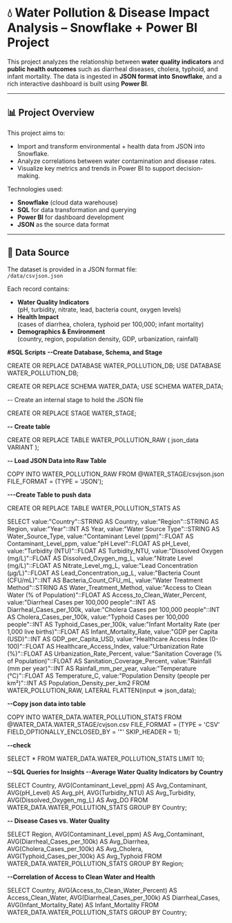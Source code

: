# 💧 Water Pollution & Disease Impact Analysis – Snowflake + Power BI Project

This project analyzes the relationship between **water quality indicators** and **public health outcomes** such as diarrheal diseases, cholera, typhoid, and infant mortality. The data is ingested in **JSON format into Snowflake**, and a rich interactive dashboard is built using **Power BI**.

---

## 📊 Project Overview

This project aims to:
- Import and transform environmental + health data from JSON into Snowflake.
- Analyze correlations between water contamination and disease rates.
- Visualize key metrics and trends in Power BI to support decision-making.

Technologies used:
- **Snowflake** (cloud data warehouse)
- **SQL** for data transformation and querying
- **Power BI** for dashboard development
- **JSON** as the source data format

---

## 🧾 Data Source

The dataset is provided in a JSON format file:  
`/data/csvjson.json`

Each record contains:
- **Water Quality Indicators**  
  (pH, turbidity, nitrate, lead, bacteria count, oxygen levels)
- **Health Impact**  
  (cases of diarrhea, cholera, typhoid per 100,000; infant mortality)
- **Demographics & Environment**  
  (country, region, population density, GDP, urbanization, rainfall)


**#SQL Scripts**
**--Create Database, Schema, and Stage**

CREATE OR REPLACE DATABASE WATER_POLLUTION_DB;
USE DATABASE WATER_POLLUTION_DB;

CREATE OR REPLACE SCHEMA WATER_DATA;
USE SCHEMA WATER_DATA;

-- Create an internal stage to hold the JSON file

CREATE OR REPLACE STAGE WATER_STAGE;

**-- Create table**

CREATE OR REPLACE TABLE WATER_POLLUTION_RAW (
    json_data VARIANT
);

**-- Load JSON Data into Raw Table**

COPY INTO WATER_POLLUTION_RAW
FROM @WATER_STAGE/csvjson.json
FILE_FORMAT = (TYPE = 'JSON');


**---Create Table to push data**

CREATE OR REPLACE TABLE WATER_POLLUTION_STATS AS

SELECT
    value:"Country"::STRING AS Country,
    value:"Region"::STRING AS Region,
    value:"Year"::INT AS Year,
    value:"Water Source Type"::STRING AS Water_Source_Type,
    value:"Contaminant Level (ppm)"::FLOAT AS Contaminant_Level_ppm,
    value:"pH Level"::FLOAT AS pH_Level,
    value:"Turbidity (NTU)"::FLOAT AS Turbidity_NTU,
    value:"Dissolved Oxygen (mg/L)"::FLOAT AS Dissolved_Oxygen_mg_L,
    value:"Nitrate Level (mg/L)"::FLOAT AS Nitrate_Level_mg_L,
    value:"Lead Concentration (µg/L)"::FLOAT AS Lead_Concentration_ug_L,
    value:"Bacteria Count (CFU/mL)"::INT AS Bacteria_Count_CFU_mL,
    value:"Water Treatment Method"::STRING AS Water_Treatment_Method,
    value:"Access to Clean Water (% of Population)"::FLOAT AS Access_to_Clean_Water_Percent,
    value:"Diarrheal Cases per 100,000 people"::INT AS Diarrheal_Cases_per_100k,
    value:"Cholera Cases per 100,000 people"::INT AS Cholera_Cases_per_100k,
    value:"Typhoid Cases per 100,000 people"::INT AS Typhoid_Cases_per_100k,
    value:"Infant Mortality Rate (per 1,000 live births)"::FLOAT AS Infant_Mortality_Rate,
    value:"GDP per Capita (USD)"::INT AS GDP_per_Capita_USD,
    value:"Healthcare Access Index (0-100)"::FLOAT AS Healthcare_Access_Index,
    value:"Urbanization Rate (%)"::FLOAT AS Urbanization_Rate_Percent,
    value:"Sanitation Coverage (% of Population)"::FLOAT AS Sanitation_Coverage_Percent,
    value:"Rainfall (mm per year)"::INT AS Rainfall_mm_per_year,
    value:"Temperature (°C)"::FLOAT AS Temperature_C,
    value:"Population Density (people per km²)"::INT AS Population_Density_per_km2
FROM WATER_POLLUTION_RAW,
     LATERAL FLATTEN(input => json_data);

**--Copy json data into table**

COPY INTO WATER_DATA.WATER_POLLUTION_STATS
FROM @WATER_DATA.WATER_STAGE/cvjson.csv
FILE_FORMAT = (TYPE = 'CSV' FIELD_OPTIONALLY_ENCLOSED_BY = '"' SKIP_HEADER = 1);

**--check**

SELECT * FROM WATER_DATA.WATER_POLLUTION_STATS LIMIT 10;


**--SQL Queries for Insights
--Average Water Quality Indicators by Country**

SELECT 
    Country,
    AVG(Contaminant_Level_ppm) AS Avg_Contaminant,
    AVG(pH_Level) AS Avg_pH,
    AVG(Turbidity_NTU) AS Avg_Turbidity,
    AVG(Dissolved_Oxygen_mg_L) AS Avg_DO
FROM WATER_DATA.WATER_POLLUTION_STATS
GROUP BY Country;

**-- Disease Cases vs. Water Quality**

SELECT 
    Region,
    AVG(Contaminant_Level_ppm) AS Avg_Contaminant,
    AVG(Diarrheal_Cases_per_100k) AS Avg_Diarrhea,
    AVG(Cholera_Cases_per_100k) AS Avg_Cholera,
    AVG(Typhoid_Cases_per_100k) AS Avg_Typhoid
FROM WATER_DATA.WATER_POLLUTION_STATS
GROUP BY Region;

**--Correlation of Access to Clean Water and Health**

SELECT 
    Country,
    AVG(Access_to_Clean_Water_Percent) AS Access_Clean_Water,
    AVG(Diarrheal_Cases_per_100k) AS Diarrheal_Cases,
    AVG(Infant_Mortality_Rate) AS Infant_Mortality
FROM WATER_DATA.WATER_POLLUTION_STATS
GROUP BY Country;

